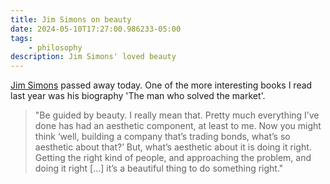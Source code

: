 ```yaml
---
title: Jim Simons on beauty
date: 2024-05-10T17:27:00.986233-05:00
tags:
    - philosophy
description: Jim Simons' loved beauty
---
```

[Jim Simons](https://en.wikipedia.org/wiki/Jim_Simons_(mathematician)) passed away today. One of the more interesting books I read last year was his biography 'The man who solved the market'.

> "Be guided by beauty. I really mean that. Pretty much everything I’ve done has had an aesthetic component, at least to me. Now you might think ‘well, building a company that’s trading bonds, what’s so aesthetic about that?’ But, what’s aesthetic about it is doing it right. Getting the right kind of people, and approaching the problem, and doing it right […] it’s a beautiful thing to do something right."
